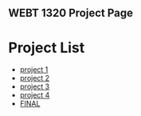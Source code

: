 ## WEBT 1320 Project Page


<h1>Project List</h1>

<ul>
<li><a href="project1/index.html" target="_blank">project 1 </a></li>
<li><a href="project2/index.html" target="_blank">project 2 </a></li>
<li><a href="project3/index.html" target="_blank">project 3 </a></li>
<li><a href="project4/index.html" target="_blank">project 4 </a></li>
<li><a href="final/index.html" target="_blank">FINAL</a></li>
  
</ul>
